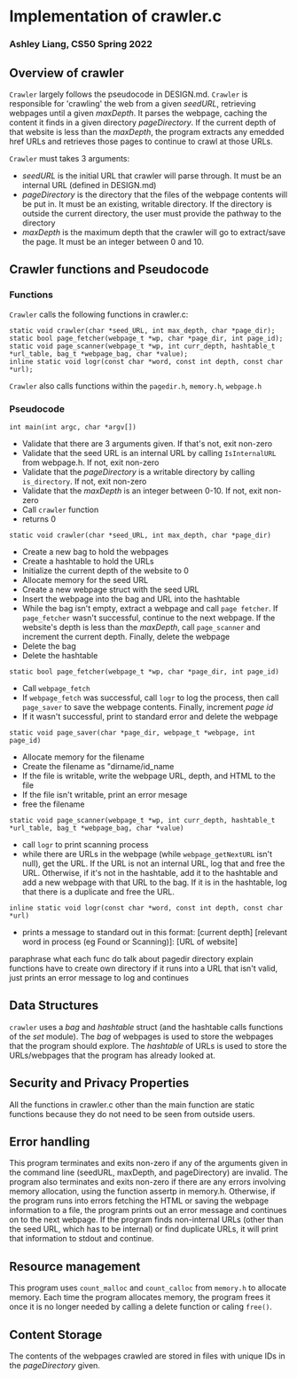 # Implementation of crawler.c
### Ashley Liang, CS50 Spring 2022

## Overview of crawler 
`Crawler` largely follows the pseudocode in DESIGN.md.
`Crawler` is responsible for 'crawling' the web from a given _seedURL_, retrieving webpages until a given _maxDepth_. It parses the webpage, caching the content it finds in a given directory _pageDirectory_. If the current depth of that website is less than the _maxDepth_, the program extracts any emedded href URLs and retrieves those pages to continue to crawl at those URLs. 

`Crawler` must takes 3 arguments:
- _seedURL_ is the initial URL that crawler will parse through. It must be an internal URL (defined in DESIGN.md)
- _pageDirectory_ is the directory that the files of the webpage contents will be put in. It must be an existing, writable directory. If the directory is outside the current directory, the user must provide the pathway to the directory
- _maxDepth_ is the maximum depth that the crawler will go to extract/save the page. It must be an integer between 0 and 10.

## Crawler functions and Pseudocode
### Functions
`Crawler` calls the following functions in crawler.c:
```
static void crawler(char *seed_URL, int max_depth, char *page_dir);
static bool page_fetcher(webpage_t *wp, char *page_dir, int page_id);
static void page_scanner(webpage_t *wp, int curr_depth, hashtable_t *url_table, bag_t *webpage_bag, char *value);
inline static void logr(const char *word, const int depth, const char *url);
```
`Crawler` also calls functions within the `pagedir.h`, `memory.h`, `webpage.h`

### Pseudocode
```
int main(int argc, char *argv[])
```
- Validate that there are 3 arguments given. If that's not, exit non-zero
- Validate that the seed URL is an internal URL by calling `IsInternalURL` from webpage.h. If not, exit non-zero
- Validate that the _pageDirectory_ is a writable directory by calling `is_directory`. If not, exit non-zero
- Validate that the _maxDepth_ is an integer between 0-10. If not, exit non-zero
- Call `crawler` function
- returns 0

```
static void crawler(char *seed_URL, int max_depth, char *page_dir)
```
- Create a new bag to hold the webpages
- Create a hashtable to hold the URLs
- Initialize the current depth of the website to 0
- Allocate memory for the seed URL
- Create a new webpage struct with the seed URL
- Insert the webpage into the bag and URL into the hashtable
- While the bag isn't empty, extract a webpage and call `page fetcher`. If `page_fetcher` wasn't successful, continue to the next webpage. If the website's depth is less than the _maxDepth_, call `page_scanner` and increment the current depth. Finally, delete the webpage
- Delete the bag
- Delete the hashtable

```
static bool page_fetcher(webpage_t *wp, char *page_dir, int page_id)
```
- Call `webpage_fetch`
- If `webpage_fetch` was successful, call `logr` to log the process, then call `page_saver` to save the webpage contents. Finally, increment _page id_
- If it wasn't successful, print to standard error and delete the webpage

```
static void page_saver(char *page_dir, webpage_t *webpage, int page_id)
```
- Allocate memory for the filename
- Create the filename as "dirname/id_name
- If the file is writable, write the webpage URL, depth, and HTML to the file
- If the file isn't writable, print an error mesage
- free the filename

```
static void page_scanner(webpage_t *wp, int curr_depth, hashtable_t *url_table, bag_t *webpage_bag, char *value)
```
- call `logr` to print scanning process
- while there are URLs in the webpage (while `webpage_getNextURL` isn't null), get the URL. If the URL is not an internal URL, log that and free the URL. Otherwise, if it's not in the hashtable, add it to the hashtable and add a new webpage with that URL to the bag. If it is in the hashtable, log that there is a duplicate and free the URL.

```
inline static void logr(const char *word, const int depth, const char *url)
```
- prints a message to standard out in this format: [current depth]  [relevant word in process (eg Found or Scanning)]: [URL of website]

paraphrase what each func do
talk about pagedir directory
explain functions
have to create own directory
if it runs into a URL that isn't valid, just prints an error message to log and continues

## Data Structures
`crawler` uses a _bag_ and _hashtable_ struct (and the hashtable calls functions of the _set_ module). The _bag_ of webpages is used to store the webpages that the program should explore. The _hashtable_ of URLs is used to store the URLs/webpages that the program has already looked at.


## Security and Privacy Properties
All the functions in crawler.c other than the main function are static functions because they do not need to be seen from outside users.

## Error handling
This program terminates and exits non-zero if any of the arguments given in the command line (seedURL, maxDepth, and pageDirectory) are invalid. The program also terminates and exits non-zero if there are any errors involving memory allocation, using the function assertp in memory.h. Otherwise, if the program runs into errors fetching the HTML or saving the webpage information to a file, the program prints out an error message and continues on to the next webpage. If the program finds non-internal URLs (other than the seed URL, which has to be internal) or find duplicate URLs, it will print that information to stdout and continue.

## Resource management
This program uses `count_malloc` and `count_calloc` from `memory.h` to allocate memory. Each time the program allocates memory, the program frees it once it is no longer needed by calling a delete function or caling `free()`.

## Content Storage
The contents of the webpages crawled are stored in files with unique IDs in the _pageDirectory_ given.